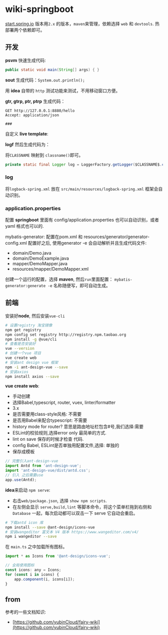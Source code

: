 # wiki-springboot

[start.spring.io](start.sping.io) 版本用`2.x` 的版本，`maven`来管理，依赖选择 `web` 和 `devtools`.
热部署两个依赖即可。

## 开发

**psvm** 快速生成代码:
```java
public static void main(String[] args) { }
```
**sout** 生成代码：`System.out.println();`

用 **idea** 自带的 `http` 测试功能来测试，不用移动窗口方便。

**gtr, gtrp, ptr, ptrp** 生成代码：
```http
GET http://127.0.0.1:8880/hello
Accept: application/json

###
```

自定义 **live template**:

**logf** 然后生成代码为：

将`CLASSNAME` 映射到 `classname()`即可。
```java
private static final Logger log = LoggerFactory.getLogger($CLASSNAME$.class); 
```

### log
将`logback-spring.xml` 放在 `src/main/resources/logback-spring.xml` 框架会自动识别。

### application.properties
配置 **springboot**  里面有 config/application.properties 也可以自动识别，或者 yaml 格式也可以的.

mybatis-generator:
配置在pom.xml 和 resources/generator/generator-config.xml 配置好之后,
使用generator -e 会自动解析并且生成代码文件:
- domain/Demo.java
- domain/DemoExample.java
- mapper/DemoMapper.java
- resources/mapper/DemoMapper.xml

创建一个运行的配置，选择 **maven**, 然后`run`里面配置： `mybatis-generator:generate -e` 名称随便写，即可自动生成。


## 前端 

安装好**node**, 然后安装`vue-cli`
```bash
# 设置registry 淘宝镜像
npm get registry
npm config set registry http://registry.npm.taobao.org
npm install -g @vue/cli
# 查看是否安装好
vue --version
# 创建一个vue 项目
vue create web
# 安装ant design vue 框架
npm -i ant-design-vue --save
# 安装axios
npm install axios --save
```
**vue create web**:
- 手动创建
- 选择Babel,typescript, router, vuex, linter/formatter
- 3.x
- 是否需要用class-style风格: 不需要
- 是否用Babel来配合typescript: 不需要
- history mode for router? 意思是路由地址栏包含#号,我们选择:需要
- ESLint的校验规则,选择error only 最简单的方式.
- lint on save 保存的时候才检查 代码.
- config Babel, ESLint是否单独用配置文件,选择: 单独的
- 保存成模板

```js
// 完整引入ant-design-vue 
import Antd from 'ant-design-vue';
import 'ant-design-vue/dist/antd.css';
// 引入 之后需要use
app.use(Antd);
```

**idea**来启动 `npm serve`:
- 右击`web/package.json`, 选择 `show npm scripts`.
- 在左侧会显示 `serve,build,lint` 等脚本命令，将这个菜单栏拖到右侧和 `Database` 一起，每次启动都可以双击一下 serve 它自动会重启。

```bash
# 下载antd icon 库
npm install --save @ant-design/icons-vue
# 安装wangeditor 富文本 V4 版本 https://www.wangeditor.com/v4/
npm i wangeditor --save
```

在 `main.ts` 之中加载所有图标。
```js
import * as Icons from '@ant-design/icons-vue';

// 全局使用图标
const icons: any = Icons;
for (const i in icons) {
    app.component(i, icons[i]);
}
```


## from
参考的一些文档知识:

- [https://github.com/yubinCloud/fairy-wiki](https://github.com/yubinCloud/fairy-wiki)